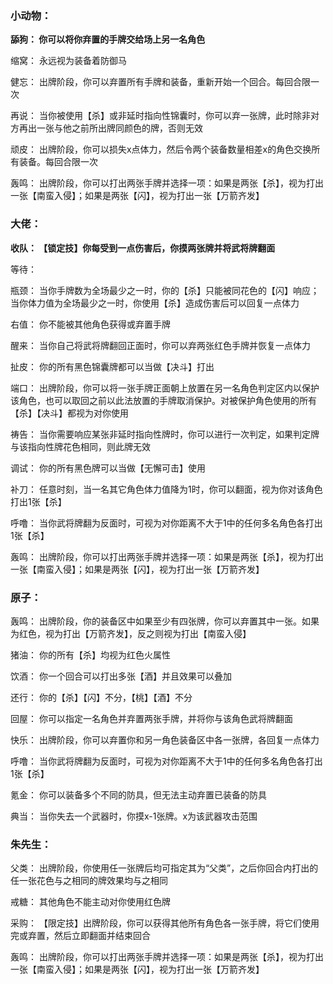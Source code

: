 ### 小动物：

**舔狗：
你可以将你弃置的手牌交给场上另一名角色**

缩窝：
永远视为装备着防御马

健忘：
出牌阶段，你可以弃置所有手牌和装备，重新开始一个回合。每回合限一次

再说：
当你被使用【杀】或非延时指向性锦囊时，你可以弃一张牌，此时除非对方再出一张与他之前所出牌同颜色的牌，否则无效

顽皮：
出牌阶段，你可以损失x点体力，然后令两个装备数量相差x的角色交换所有装备。每回合限一次

轰鸣：
出牌阶段，你可以打出两张手牌并选择一项：如果是两张【杀】，视为打出一张【南蛮入侵】；如果是两张【闪】，视为打出一张【万箭齐发】

### 大佬：

**收队：
【锁定技】你每受到一点伤害后，你摸两张牌并将武将牌翻面**

等待：

瓶颈：
当你手牌数为全场最少之一时，你的【杀】只能被同花色的【闪】响应；当你体力值为全场最少之一时，你使用【杀】造成伤害后可以回复一点体力

右值：
你不能被其他角色获得或弃置手牌

醒来：
当你自己将武将牌翻回正面时，你可以弃两张红色手牌并恢复一点体力

扯皮：
你的所有黑色锦囊牌都可以当做【决斗】打出

端口：
出牌阶段，你可以将一张手牌正面朝上放置在另一名角色判定区内以保护该角色，也可以取回之前以此法放置的手牌取消保护。对被保护角色使用的所有【杀】【决斗】都视为对你使用

祷告：
当你需要响应某张非延时指向性牌时，你可以进行一次判定，如果判定牌与该指向性牌花色相同，则此牌无效

调试：
你的所有黑色牌可以当做【无懈可击】使用

补刀：
任意时刻，当一名其它角色体力值降为1时，你可以翻面，视为你对该角色打出1张【杀】

呼噜：
当你武将牌翻为反面时，可视为对你距离不大于1中的任何多名角色各打出1张【杀】

轰鸣：
出牌阶段，你可以打出两张手牌并选择一项：如果是两张【杀】，视为打出一张【南蛮入侵】；如果是两张【闪】，视为打出一张【万箭齐发】

### 原子：

轰鸣：
出牌阶段，你的装备区中如果至少有四张牌，你可以弃置其中一张。如果为红色，视为打出【万箭齐发】，反之则视为打出【南蛮入侵】

猪油：
你的所有【杀】均视为红色火属性

饮酒：
你一个回合可以打出多张【酒】并且效果可以叠加

还行：
你的【杀】【闪】不分，【桃】【酒】不分

回屋：
你可以指定一名角色并弃置两张手牌，并将你与该角色武将牌翻面

快乐：
出牌阶段，你可以弃置你和另一角色装备区中各一张牌，各回复一点体力

呼噜：
当你武将牌翻为反面时，可视为对你距离不大于1中的任何多名角色各打出1张【杀】

氪金：
你可以装备多个不同的防具，但无法主动弃置已装备的防具

典当：
当你失去一个武器时，你摸x-1张牌。x为该武器攻击范围

### 朱先生：

父类：
出牌阶段，你使用任一张牌后均可指定其为“父类”，之后你回合内打出的任一张花色与之相同的牌效果均与之相同

戒糖：
其他角色不能主动对你使用红色牌

采购：
【限定技】出牌阶段，你可以获得其他所有角色各一张手牌，将它们使用完或弃置，然后立即翻面并结束回合

轰鸣：
出牌阶段，你可以打出两张手牌并选择一项：如果是两张【杀】，视为打出一张【南蛮入侵】；如果是两张【闪】，视为打出一张【万箭齐发】
